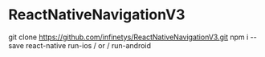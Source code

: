# ReactNativeNavigationV3
git clone https://github.com/infinetys/ReactNativeNavigationV3.git
npm i --save
react-native run-ios / or / run-android
